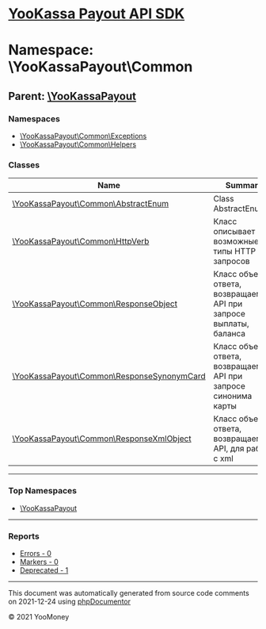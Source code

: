 # [YooKassa Payout API SDK](../home.md)

# Namespace: \YooKassaPayout\Common
## Parent: [\YooKassaPayout](../namespaces/yookassapayout.md)
### Namespaces
* [\YooKassaPayout\Common\Exceptions](../namespaces/yookassapayout-common-exceptions.md)
* [\YooKassaPayout\Common\Helpers](../namespaces/yookassapayout-common-helpers.md)
### Classes
| Name | Summary |
| ---- | ------- |
| [\YooKassaPayout\Common\AbstractEnum](../classes/YooKassaPayout-Common-AbstractEnum.md) | Class AbstractEnum |
| [\YooKassaPayout\Common\HttpVerb](../classes/YooKassaPayout-Common-HttpVerb.md) | Класс описывает возможные типы HTTP запросов |
| [\YooKassaPayout\Common\ResponseObject](../classes/YooKassaPayout-Common-ResponseObject.md) | Класс объекта ответа, возвращаемого API при запросе выплаты, баланса |
| [\YooKassaPayout\Common\ResponseSynonymCard](../classes/YooKassaPayout-Common-ResponseSynonymCard.md) | Класс объекта ответа, возвращаемого API при запросе синонима карты |
| [\YooKassaPayout\Common\ResponseXmlObject](../classes/YooKassaPayout-Common-ResponseXmlObject.md) | Класс объекта ответа, возвращаемого API, для работы с xml |

---

### Top Namespaces

* [\YooKassaPayout](../namespaces/yookassapayout.md)

---

### Reports
* [Errors - 0](../reports/errors.md)
* [Markers - 0](../reports/markers.md)
* [Deprecated - 1](../reports/deprecated.md)

---

This document was automatically generated from source code comments on 2021-12-24 using [phpDocumentor](http://www.phpdoc.org/)

&copy; 2021 YooMoney
